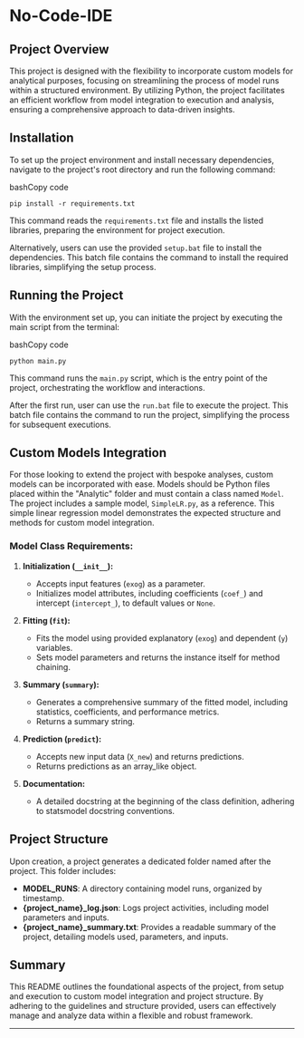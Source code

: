 # No-Code-IDE

## Project Overview

This project is designed with the flexibility to incorporate custom models for analytical purposes, focusing on streamlining the process of model runs within a structured environment. By utilizing Python, the project facilitates an efficient workflow from model integration to execution and analysis, ensuring a comprehensive approach to data-driven insights.

## Installation

To set up the project environment and install necessary dependencies, navigate to the project's root directory and run the following command:

bashCopy code

`pip install -r requirements.txt`

This command reads the `requirements.txt` file and installs the listed libraries, preparing the environment for project execution.

Alternatively, users can use the provided `setup.bat` file to install the dependencies. This batch file contains the command to install the required libraries, simplifying the setup process.

## Running the Project

With the environment set up, you can initiate the project by executing the main script from the terminal:

bashCopy code

`python main.py`

This command runs the `main.py` script, which is the entry point of the project, orchestrating the workflow and interactions.

After the first run, user can use the `run.bat` file to execute the project. This batch file contains the command to run the project, simplifying the process for subsequent executions.

## Custom Models Integration

For those looking to extend the project with bespoke analyses, custom models can be incorporated with ease. Models should be Python files placed within the "Analytic" folder and must contain a class named `Model`. The project includes a sample model, `SimpleLR.py`, as a reference. This simple linear regression model demonstrates the expected structure and methods for custom model integration.

### Model Class Requirements:

1.  **Initialization (`__init__`):**

    - Accepts input features (`exog`) as a parameter.
    - Initializes model attributes, including coefficients (`coef_`) and intercept (`intercept_`), to default values or `None`.

2.  **Fitting (`fit`):**

    - Fits the model using provided explanatory (`exog`) and dependent (`y`) variables.
    - Sets model parameters and returns the instance itself for method chaining.

3.  **Summary (`summary`):**

    - Generates a comprehensive summary of the fitted model, including statistics, coefficients, and performance metrics.
    - Returns a summary string.

4.  **Prediction (`predict`):**

    - Accepts new input data (`X_new`) and returns predictions.
    - Returns predictions as an array_like object.

5.  **Documentation:**

    - A detailed docstring at the beginning of the class definition, adhering to statsmodel docstring conventions.

## Project Structure

Upon creation, a project generates a dedicated folder named after the project. This folder includes:

- **MODEL_RUNS**: A directory containing model runs, organized by timestamp.
- **{project_name}\_log.json**: Logs project activities, including model parameters and inputs.
- **{project_name}\_summary.txt**: Provides a readable summary of the project, detailing models used, parameters, and inputs.

## Summary

This README outlines the foundational aspects of the project, from setup and execution to custom model integration and project structure. By adhering to the guidelines and structure provided, users can effectively manage and analyze data within a flexible and robust framework.

---
